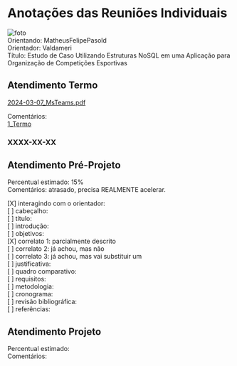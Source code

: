 # Anotações das Reuniões Individuais  

![foto](foto.png "foto")  
Orientando: MatheusFelipePasold  
Orientador: Valdameri  
Título: Estudo de Caso Utilizando Estruturas NoSQL em uma Aplicação para Organização de Competições Esportivas  

## Atendimento Termo  

[2024-03-07_MsTeams.pdf](2024-03-07_MsTeams.pdf)  

Comentários:  
[1_Termo](1_Termo.pdf "1_Termo")  

### XXXX-XX-XX

## Atendimento Pré-Projeto  

Percentual estimado: 15%  
Comentários: atrasado, precisa REALMENTE acelerar.  
  
[X] interagindo com o orientador:  
[ ] cabeçalho:  
[ ] título:  
[ ] introdução:  
[ ] objetivos:  
[X] correlato 1: parcialmente descrito  
[ ] correlato 2: já achou, mas não  
[ ] correlato 3:  já achou, mas vai substituir um  
[ ] justificativa:  
[ ] quadro comparativo:  
[ ] requisitos:  
[ ] metodologia:  
[ ] cronograma:  
[ ] revisão bibliográfica:  
[ ] referências:  

## Atendimento Projeto  

Percentual estimado:  
Comentários:  
